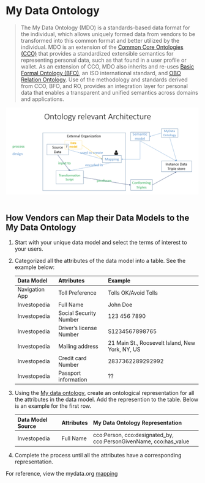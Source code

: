 # My Data Ontology
> The My Data Ontology (MDO) is a standards-based data format for the individual, which allows uniquely formed data from vendors to be transformed into this common format and better utilized by the individual.  MDO is an extension of the [Common Core Ontologies (CCO)](https://github.com/CommonCoreOntology/CommonCoreOntologies) that provides a standardized extensible semantics for representing personal data, such as that found in a user profile or wallet. As an extension of CCO, MDO also inherits and re-uses [Basic Formal Ontology (BFO)](https://github.com/BFO-ontology/BFO), an ISO international standard, and [OBO Relation Ontology](https://github.com/oborel/obo-relations). Use of the methodology and standards derived from CCO, BFO, and RO, provides an integration layer for personal data that enables a transparent and unified semantics across domains and applications.

![Ontology Archetecture](./onto_arch.png)
<br/>
<br/>
## How Vendors can Map their Data Models to the My Data Ontology
1. Start with your unique data model and select the terms of interest to your users. 
2. Categorized all the attributes of the data model into a table. See the example below:

    | Data Model   | Attributes              | Example |
    | ------------ | ----------------------- | ------|
    | Navigation App | Toll Preference | Tolls OK/Avoid Tolls |  
    | Investopedia | Full Name               | John Doe |
    | Investopedia | Social Security Number  | 123 456 7890 |
    | Investopedia | Driver’s license Number      | S1234567898765 |
    | Investopedia | Mailing address         | 21 Main St., Roosevelt Island, New York, NY, US |
    | Investopedia | Credit card Number | 2837362289292992 |
    | Investopedia | Passport information    | ?? |


3. Using the [My data ontology](https://github.com/I-AM-project/my-data-ontology/blob/master/MyDataOntology.ttl), create an ontological representation for all the attributes in the data model. Add the represention to the table. Below is an example for the first row. 

    | Data Model Source   | Attributes | My Data Ontology Representation                                   |
    | ------------ | ---------- | ----------------------------------------------------------------- |
    | Investopedia | Full Name  | cco:Person, cco:designated_by, cco:PersonGivenName, cco:has_value |

4. Complete the process until all the attributes have a corresponding representation. 
   
For reference, view the mydata.org [mapping](https://github.com/I-AM-project/my-data-ontology/blob/master/dev/mapping-mydata_org-mdo.csv) 
